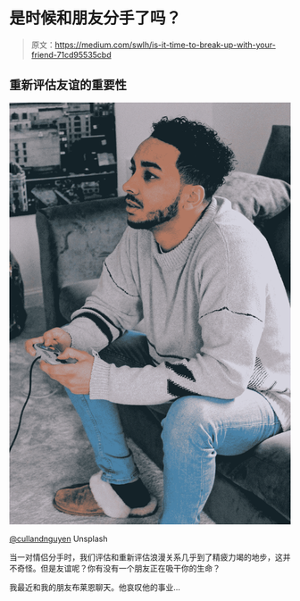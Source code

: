 # 是时候和朋友分手了吗？

> 原文：<https://medium.com/swlh/is-it-time-to-break-up-with-your-friend-71cd95535cbd>

## 重新评估友谊的重要性

![](img/c3eb393c92001c6fa0bdf33d7a9d597d.png)

[@cullandnguyen](https://unsplash.com/@cullandnguyen) Unsplash

当一对情侣分手时，我们评估和重新评估浪漫关系几乎到了精疲力竭的地步，这并不奇怪。但是友谊呢？你有没有一个朋友正在吸干你的生命？

我最近和我的朋友布莱恩聊天。他哀叹他的事业…